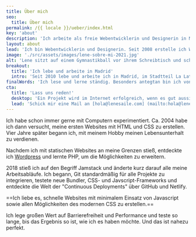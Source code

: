 ```yaml
---
title: Über mich
seo:
  title: Über mich
permalink: /{{ locale }}/ueber/index.html
key: 'about'
description: 'Ich arbeite als freie Webentwicklerin und Designerin in Madrid. Seit 2008 erstelle ich Websites und Webapps.'
layout: about
lead: 'Ich bin Webentwicklerin und Designerin. Seit 2008 erstelle ich Websites und Webapps. Ich habe mich auf maßgeschneiderte, kreative Websites spezialisiert, bei denen Barrierefreiheit und Leistung im Vordergrund stehen.'
image: './src/assets/images/lene-sobre-mi-2021.jpg'
alt: 'Lene sitzt auf einem Gymnastikball vor ihrem Schreibtisch und scheint zu arbeiten'
breakout:
  title: 'Ich lebe und arbeite in Madrid'
  intro: 'Seit 2010 lebe und arbeite ich in Madrid, im Stadtteil La Latina. Viele meiner Kunden sind in Spanien ansässig, aber ich arbeite auch für internationale Kunden.'
finalWords: 'Ich lese und lerne ständig. Besonders antegtan bin ich von allem, was in den Bereichen Jamstack, Barrierefreiheit und Performance passiert. Ich betrachte mich nirgendwo als Experte, da ich ständig optimiere und jeder Bereich unglaublich groß ist. Ich lerne schnell und flexivel und habe kein Problem, mich in neue Methoden und Techniken einzuarbeiten.'
cta:
  title: 'Lass uns reden!'
  desktop: 'Ein Projekt wird im Internet erfolgreich, wenn es gut aussieht, sich gut anfühlt und mit sauberer, sicherer Technik arbeitet. Seit 2008 kreiere ich überzeugende Web-Erlebnisse mit Liebe zum Detail.'
  lead: 'Schick mir eine Mail an [hola@lenesaile.com] (mailto:hola@lenesaile.com) und erzähl mir von deinem Projekt oder was auch immer du im Sinn hast! Ich bin stets für ein Gespräch zu haben.'
---
```


Ich habe schon immer gerne mit Computern experimentiert. Ca. 2004 habe ich dann versucht, meine ersten Websites mit HTML und CSS zu erstellen. Vier Jahre später begann ich, mit meinem Hobby meinen Lebensunterhalt zu verdienen.

Nachdem ich mit statischen Websites an meine Grenzen stieß, entdeckte ich [Wordpress](/de/blog/einige-gedanken-zu-wordpress-im-jahr-2022/) und lernte PHP, um die Möglichkeiten zu erweitern.

2018 stieß ich auf den Begriff Jamstack und änderte kurz darauf alle meine Arbeitsabläufe. Ich begann, Git standardmäßig für alle Projekte zu integrieren, testete neue Bundler, CSS- und Javscript-Frameworks und entdeckte die Welt der "Continuous Deployments" über GitHub und Netlify.

==Ich liebe es, schnelle Websites mit minimalem Einsatz von Javascript sowie allen Möglichkeiten des modernen CSS zu erstellen.==

Ich lege großen Wert auf Barrierefreiheit und Performance und teste so lange, bis das Ergebnis so ist, wie ich es haben möchte. Und das ist nahezu perfekt.
